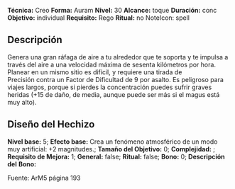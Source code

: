
**Técnica:** Creo
**Forma:** Auram
**Nivel:** 30
**Alcance:** toque 
**Duración:** conc  
**Objetivo:** individual
**Requisito:** Rego
**Ritual:** no
NoteIcon: spell




## Descripción 
<p>Genera una gran ráfaga de aire a tu alrededor que te soporta y te impulsa a través del aire a una velocidad máxima de sesenta kilómetros por hora. Planear en un mismo sitio es difícil, y requiere una tirada de Precisión contra un Factor de Dificultad de 9 por asalto. Es peligroso para viajes largos, porque si pierdes la concentración puedes sufrir graves heridas (+15 de daño, de media, aunque puede ser más si el magus está muy alto).</p>

## Diseño del Hechizo 

**Nivel base:** 5; **Efecto base:** Crea un fenómeno atmosférico de un modo muy artificial: +2 magnitudes.;  **Tamaño del **Objetivo:**** 0; **Complejidad:** ; **Requisito de Mejora:** 1; **General:** false; **Ritual:** false; **Bono:** 0; **Descripción del** **Bono:** 

Fuente: ArM5 página 193